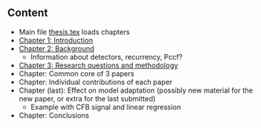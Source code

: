 
## Content 

- Main file [thesis.tex](./thesis.tex) loads chapters
- [Chapter 1: Introduction](chapter1-introduction.tex)
- [Chapter 2: Background](chapter2-background.tex)
  - Information about detectors, recurrency, Pccf?
- [Chapter 3: Research questions and methodology](chapter3-rq-and-methodology.tex)
- Chapter: Common core of 3 papers 
- Chapter: Individual contributions of each paper
- Chapter (last): Effect on model adaptation (possibly new material for the new paper, or extra for the last submitted)
  - Example with CFB signal and linear regression
- Chapter: Conclusions
